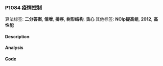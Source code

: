 ### P1084 疫情控制

算法标签: **二分答案**, **倍增**, **排序**, **树形结构**, **贪心**
其他标签: **NOIp提高组**, **2012**, **高性能**


#### Description

#### Analysis

#### [Code](../cpp/p1084.cpp) 

